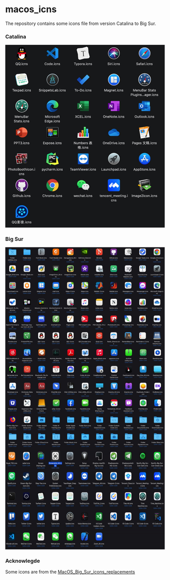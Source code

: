 # macos_icns
 
The repository contains some icons file from version Catalina to Big Sur.

### Catalina

![catalina image](https://github.com/BIT-zhwang/macos_icns/blob/main/resources/catalina_icons_thumbnail.jpg)

### Big Sur

![big sur image](https://github.com/BIT-zhwang/macos_icns/blob/main/resources/big_sur_icons_thumbnail.png)

### Acknowlegde

Some icons are from the [MacOS_Big_Sur_icons_replacements](https://github.com/elrumo/macOS_Big_Sur_icons_replacements)


